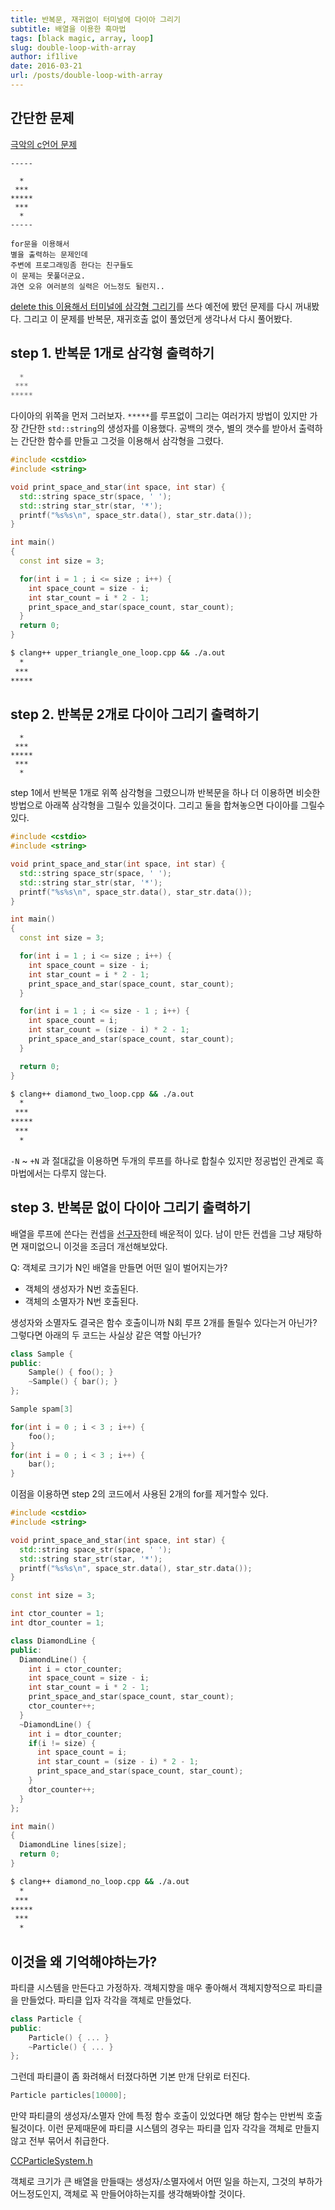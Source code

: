 ```yaml
---
title: 반복문, 재귀없이 터미널에 다이아 그리기
subtitle: 배열을 이용한 흑마법
tags: [black magic, array, loop]
slug: double-loop-with-array
author: if1live
date: 2016-03-21
url: /posts/double-loop-with-array
---
```


## 간단한 문제

[극악의 c언어 문제](http://www.todayhumor.co.kr/board/view.php?table=programmer&no=12810)

```
-----

  *
 ***
*****
 ***
  *
-----

for문을 이용해서
별을 출력하는 문제인데
주변에 프로그래밍좀 한다는 친구들도
이 문제는 못풀더군요.
과연 오유 여러분의 실력은 어느정도 될런지..
```

[delete this 이용해서 터미널에 삼각형 그리기]({article}recursion-with-destructor)를 쓰다 예전에 봤던 문제를 다시 꺼내봤다.
그리고 이 문제를 반복문, 재귀호출 없이 풀었던게 생각나서 다시 풀어봤다.

## step 1. 반복문 1개로 삼각형 출력하기
```c
  *
 ***
*****
```

다이아의 위쪽을 먼저 그러보자.
`*****`를 루프없이 그리는 여러가지 방법이 있지만 가장 간단한 `std::string`의 생성자를 이용했다.
공백의 갯수, 별의 갯수를 받아서 출력하는 간단한 함수를 만들고 그것을 이용해서 삼각형을 그렸다.

```cpp
#include <cstdio>
#include <string>

void print_space_and_star(int space, int star) {
  std::string space_str(space, ' ');
  std::string star_str(star, '*');
  printf("%s%s\n", space_str.data(), star_str.data());
}

int main()
{
  const int size = 3;

  for(int i = 1 ; i <= size ; i++) {
    int space_count = size - i;
    int star_count = i * 2 - 1;
    print_space_and_star(space_count, star_count);
  }
  return 0;
}
```

```bash
$ clang++ upper_triangle_one_loop.cpp && ./a.out
  *
 ***
*****
```

## step 2. 반복문 2개로 다이아 그리기 출력하기

```
  *
 ***
*****
 ***
  *
```

step 1에서 반복문 1개로 위쪽 삼각형을 그렸으니까 반복문을 하나 더 이용하면 비슷한 방법으로 아래쪽 삼각형을 그릴수 있을것이다.
그리고 둘을 합쳐놓으면 다이아를 그릴수 있다.

```cpp
#include <cstdio>
#include <string>

void print_space_and_star(int space, int star) {
  std::string space_str(space, ' ');
  std::string star_str(star, '*');
  printf("%s%s\n", space_str.data(), star_str.data());
}

int main()
{
  const int size = 3;

  for(int i = 1 ; i <= size ; i++) {
    int space_count = size - i;
    int star_count = i * 2 - 1;
    print_space_and_star(space_count, star_count);
  }

  for(int i = 1 ; i <= size - 1 ; i++) {
    int space_count = i;
    int star_count = (size - i) * 2 - 1;
    print_space_and_star(space_count, star_count);
  }

  return 0;
}
```

```bash
$ clang++ diamond_two_loop.cpp && ./a.out
  *
 ***
*****
 ***
  *
```

`-N` ~ `+N` 과 절대값을 이용하면 두개의 루프를 하나로 합칠수 있지만 정공법인 관계로 흑마법에서는 다루지 않는다.

## step 3. 반복문 없이 다이아 그리기 출력하기

배열을 루프에 쓴다는 컨셉을 [선구자](https://kldp.org/node/99915#comment-543746)한테 배운적이 있다.
남이 만든 컨셉을 그냥 재탕하면 재미없으니 이것을 조금더 개선해보았다.

Q: 객체로 크기가 N인 배열을 만들면 어떤 일이 벌어지는가?

* 객체의 생성자가 N번 호출된다.
* 객체의 소멸자가 N번 호출된다.

생성자와 소멸자도 결국은 함수 호출이니까 N회 루프 2개를 돌릴수 있다는거 아닌가?
그렇다면 아래의 두 코드는 사실상 같은 역할 아닌가?

```cpp
class Sample {
public:
    Sample() { foo(); }
    ~Sample() { bar(); }
};

Sample spam[3]
```

```cpp
for(int i = 0 ; i < 3 ; i++) {
    foo();
}
for(int i = 0 ; i < 3 ; i++) {
    bar();
}
```

이점을 이용하면 step 2의 코드에서 사용된 2개의 for를 제거할수 있다.

```cpp
#include <cstdio>
#include <string>

void print_space_and_star(int space, int star) {
  std::string space_str(space, ' ');
  std::string star_str(star, '*');
  printf("%s%s\n", space_str.data(), star_str.data());
}

const int size = 3;

int ctor_counter = 1;
int dtor_counter = 1;

class DiamondLine {
public:
  DiamondLine() {
    int i = ctor_counter;
    int space_count = size - i;
    int star_count = i * 2 - 1;
    print_space_and_star(space_count, star_count);
    ctor_counter++;
  }
  ~DiamondLine() {
    int i = dtor_counter;
    if(i != size) {
      int space_count = i;
      int star_count = (size - i) * 2 - 1;
      print_space_and_star(space_count, star_count);
    }
    dtor_counter++;
  }
};

int main()
{
  DiamondLine lines[size];
  return 0;
}
```

```bash
$ clang++ diamond_no_loop.cpp && ./a.out
  *
 ***
*****
 ***
  *
```



## 이것을 왜 기억해야하는가?

파티클 시스템을 만든다고 가정하자.
객체지향을 매우 좋아해서 객체지향적으로 파티클을 만들었다.
파티클 입자 각각을 객체로 만들었다.

```cpp
class Particle {
public:
    Particle() { ... }
    ~Particle() { ... }
};

```

그런데 파티클이 좀 화려해서 터졌다하면 기본 만개 단위로 터진다.

```cpp
Particle particles[10000];
```

만약 파티클의 생성자/소멸자 안에 특정 함수 호출이 있었다면 해당 함수는 만번씩 호출될것이다.
이런 문제때문에 파티클 시스템의 경우는 파티클 입자 각각을 객체로 만들지 않고 전부 묶어서 취급한다.

[CCParticleSystem.h](https://github.com/cocos2d/cocos2d-x/blob/8280f06c1f43bb6bcc493c24970f1a64769ddbb7/cocos/2d/CCParticleSystem.h#L43-L138)

객체로 크기가 큰 배열을 만들때는 생성자/소멸자에서 어떤 일을 하는지, 그것의 부하가 어느정도인지, 객체로 꼭 만들어야하는지를 생각해봐야할 것이다.
